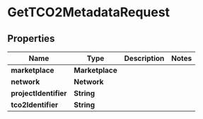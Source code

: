 

# GetTCO2MetadataRequest


## Properties

| Name | Type | Description | Notes |
|------------ | ------------- | ------------- | -------------|
|**marketplace** | **Marketplace** |  |  |
|**network** | **Network** |  |  |
|**projectIdentifier** | **String** |  |  |
|**tco2Identifier** | **String** |  |  |



